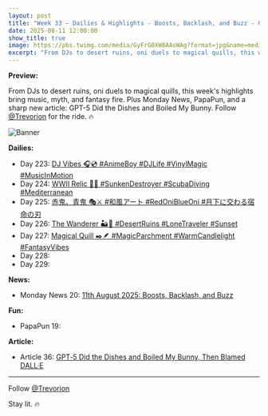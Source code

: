 ```yaml
---
layout: post
title: "Week 33 – Dailies & Highlights - Boosts, Backlash, and Buzz - GPT‑5 Did the Dishes and Boiled My Bunny, Then Blamed DALL·E"
date: 2025-08-11 12:00:00
show_title: true
image: https://pbs.twimg.com/media/GyFrG0XW8AAsWAg?format=jpg&name=medium
excerpt: "From DJs to desert ruins, oni duels to magical quills, this week's highlights bring music, myth, and fantasy fire. Plus Monday News, PapaPun, and a sharp new article: GPT-5 Did the Dishes and Boiled My Bunny. Follow @Trevorion."
---
```


**Preview:**  
  
From DJs to desert ruins, oni duels to magical quills, this week's highlights bring music, myth, and fantasy fire. Plus Monday News, PapaPun, and a sharp new article: GPT-5 Did the Dishes and Boiled My Bunny. Follow [@Trevorion](https://x.com/Trevorion) for the ride. 🔥

![Banner](https://pbs.twimg.com/media/GyFrG0XW8AAsWAg?format=jpg&name=medium)

**Dailies:**  
- Day 223: [DJ Vibes 🎧💿 #AnimeBoy #DJLife #VinylMagic #MusicInMotion]()
- Day 224: [WWII Relic 🤿⚓ #SunkenDestroyer #ScubaDiving #Mediterranean]()
- Day 225: [赤鬼、青鬼 🎭⚔️ #和風アート #RedOniBlueOni #月下に交わる宿命の刃]()
- Day 226: [The Wanderer 🏜🏺️ #DesertRuins #LoneTraveler #Sunset]()
- Day 227: [Magical Quill ✒️🪶 #MagicParchment #WarmCandlelight #FantasyVibes]()
- Day 228: []()
- Day 229: []()

**News:**  
- Monday News 20: [11th August 2025: Boosts, Backlash, and Buzz](https://x.com/Trevorion/status/1954961501858537939)

**Fun:**  
- PapaPun 19: []()

**Article:**  
- Article 36: [GPT‑5 Did the Dishes and Boiled My Bunny, Then Blamed DALL·E](https://x.com/Trevorion/status/1955807292042952932)

---
Follow [@Trevorion](https://x.com/Trevorion)

Stay lit. 🔥
